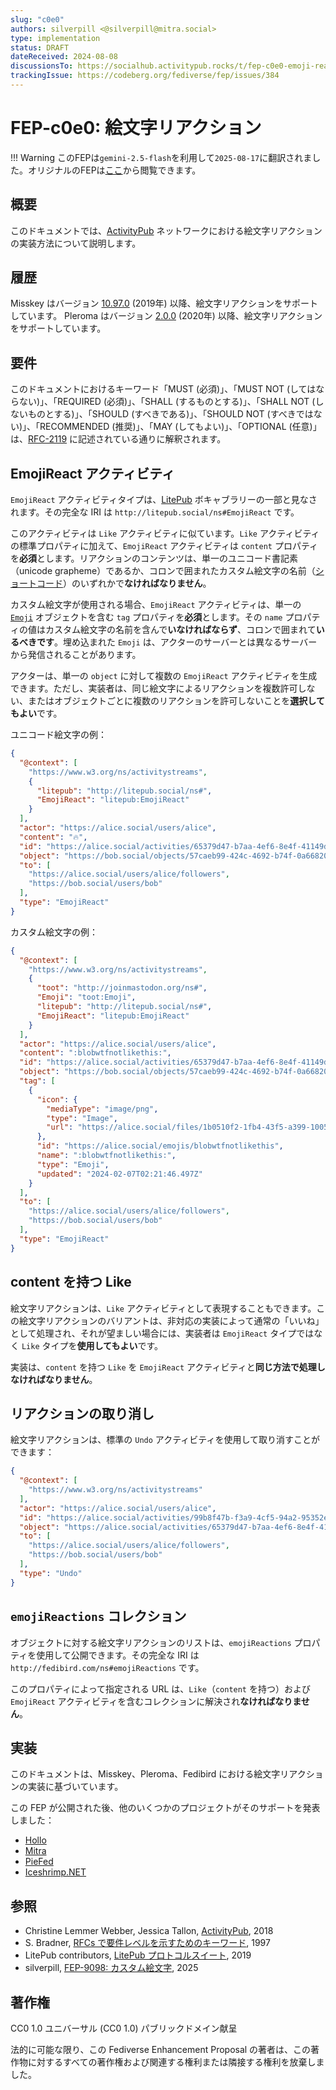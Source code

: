 ```yaml
---
slug: "c0e0"
authors: silverpill <@silverpill@mitra.social>
type: implementation
status: DRAFT
dateReceived: 2024-08-08
discussionsTo: https://socialhub.activitypub.rocks/t/fep-c0e0-emoji-reactions/4443
trackingIssue: https://codeberg.org/fediverse/fep/issues/384
---
```


# FEP-c0e0: 絵文字リアクション

!!! Warning
    このFEPは`gemini-2.5-flash`を利用して`2025-08-17`に翻訳されました。オリジナルのFEPは[ここ](https://codeberg.org/fediverse/fep/src/branch/main/fep/c0e0/fep-c0e0.md)から閲覧できます。

## 概要

このドキュメントでは、[ActivityPub] ネットワークにおける絵文字リアクションの実装方法について説明します。

## 履歴

Misskey はバージョン [10.97.0](https://github.com/misskey-dev/misskey/releases/tag/10.97.0) (2019年) 以降、絵文字リアクションをサポートしています。
Pleroma はバージョン [2.0.0](https://pleroma.social/announcements/2020/03/08/pleroma-major-release-2-0-0/) (2020年) 以降、絵文字リアクションをサポートしています。

## 要件

このドキュメントにおけるキーワード「MUST (必須)」、「MUST NOT (してはならない)」、「REQUIRED (必須)」、「SHALL (するものとする)」、「SHALL NOT (しないものとする)」、「SHOULD (すべきである)」、「SHOULD NOT (すべきではない)」、「RECOMMENDED (推奨)」、「MAY (してもよい)」、「OPTIONAL (任意)」は、[RFC-2119] に記述されている通りに解釈されます。

## EmojiReact アクティビティ

`EmojiReact` アクティビティタイプは、[LitePub] ボキャブラリーの一部と見なされます。その完全な IRI は `http://litepub.social/ns#EmojiReact` です。

このアクティビティは `Like` アクティビティに似ています。`Like` アクティビティの標準プロパティに加えて、`EmojiReact` アクティビティは `content` プロパティを**必須**とします。リアクションのコンテンツは、単一のユニコード書記素（unicode grapheme）であるか、コロンで囲まれたカスタム絵文字の名前（[ショートコード][Shortcode]）のいずれかで**なければなりません**。

カスタム絵文字が使用される場合、`EmojiReact` アクティビティは、単一の [`Emoji`][FEP-9098] オブジェクトを含む `tag` プロパティを**必須**とします。その `name` プロパティの値はカスタム絵文字の名前を含んで**いなければならず**、コロンで囲まれて**いるべきです**。埋め込まれた `Emoji` は、アクターのサーバーとは異なるサーバーから発信されることがあります。

アクターは、単一の `object` に対して複数の `EmojiReact` アクティビティを生成できます。ただし、実装者は、同じ絵文字によるリアクションを複数許可しない、またはオブジェクトごとに複数のリアクションを許可しないことを**選択してもよい**です。

ユニコード絵文字の例：

```json
{
  "@context": [
    "https://www.w3.org/ns/activitystreams",
    {
      "litepub": "http://litepub.social/ns#",
      "EmojiReact": "litepub:EmojiReact"
    }
  ],
  "actor": "https://alice.social/users/alice",
  "content": "🔥",
  "id": "https://alice.social/activities/65379d47-b7aa-4ef6-8e4f-41149dda1d2c",
  "object": "https://bob.social/objects/57caeb99-424c-4692-b74f-0a6682050932",
  "to": [
    "https://alice.social/users/alice/followers",
    "https://bob.social/users/bob"
  ],
  "type": "EmojiReact"
}
```

カスタム絵文字の例：

```json
{
  "@context": [
    "https://www.w3.org/ns/activitystreams",
    {
      "toot": "http://joinmastodon.org/ns#",
      "Emoji": "toot:Emoji",
      "litepub": "http://litepub.social/ns#",
      "EmojiReact": "litepub:EmojiReact"
    }
  ],
  "actor": "https://alice.social/users/alice",
  "content": ":blobwtfnotlikethis:",
  "id": "https://alice.social/activities/65379d47-b7aa-4ef6-8e4f-41149dda1d2c",
  "object": "https://bob.social/objects/57caeb99-424c-4692-b74f-0a6682050932",
  "tag": [
    {
      "icon": {
        "mediaType": "image/png",
        "type": "Image",
        "url": "https://alice.social/files/1b0510f2-1fb4-43f5-a399-10053bbd8f0f"
      },
      "id": "https://alice.social/emojis/blobwtfnotlikethis",
      "name": ":blobwtfnotlikethis:",
      "type": "Emoji",
      "updated": "2024-02-07T02:21:46.497Z"
    }
  ],
  "to": [
    "https://alice.social/users/alice/followers",
    "https://bob.social/users/bob"
  ],
  "type": "EmojiReact"
}
```

## content を持つ Like

絵文字リアクションは、`Like` アクティビティとして表現することもできます。この絵文字リアクションのバリアントは、非対応の実装によって通常の「いいね」として処理され、それが望ましい場合には、実装者は `EmojiReact` タイプではなく `Like` タイプを**使用してもよい**です。

実装は、`content` を持つ `Like` を `EmojiReact` アクティビティと**同じ方法で処理しなければなりません**。

## リアクションの取り消し

絵文字リアクションは、標準の `Undo` アクティビティを使用して取り消すことができます：

```json
{
  "@context": [
    "https://www.w3.org/ns/activitystreams"
  ],
  "actor": "https://alice.social/users/alice",
  "id": "https://alice.social/activities/99b8f47b-f3a9-4cf5-94a2-95352e7462d6",
  "object": "https://alice.social/activities/65379d47-b7aa-4ef6-8e4f-41149dda1d2c",
  "to": [
    "https://alice.social/users/alice/followers",
    "https://bob.social/users/bob"
  ],
  "type": "Undo"
}
```

## `emojiReactions` コレクション

オブジェクトに対する絵文字リアクションのリストは、`emojiReactions` プロパティを使用して公開できます。その完全な IRI は `http://fedibird.com/ns#emojiReactions` です。

このプロパティによって指定される URL は、`Like`（`content` を持つ）および `EmojiReact` アクティビティを含むコレクションに解決され**なければなりません**。

## 実装

このドキュメントは、Misskey、Pleroma、Fedibird における絵文字リアクションの実装に基づいています。

この FEP が公開された後、他のいくつかのプロジェクトがそのサポートを発表しました：

- [Hollo](https://hollo.social/@hollo/0192479d-cbcc-7e4d-b2f1-1e0f8de61ea7)
- [Mitra](https://codeberg.org/silverpill/mitra/src/commit/3458b584bdb649f32cccac0e55ad10844debd397/FEDERATION.md#supported-feps)
- [PieFed](https://codeberg.org/rimu/pyfedi/src/commit/7ea1930b0601c4a0521da6e37e0a732b38c98c3b/FEDERATION.md#partially-supported-feps)
- [Iceshrimp.NET](https://iceshrimp.dev/iceshrimp/Iceshrimp.NET/src/commit/65d6edf799169a0dc88d895f52a8a32071b5f0c4/FEDERATION.md#supported-feps)

## 参照

- Christine Lemmer Webber, Jessica Tallon, [ActivityPub][ActivityPub], 2018
- S. Bradner, [RFCs で要件レベルを示すためのキーワード][RFC-2119], 1997
- LitePub contributors, [LitePub プロトコルスイート][LitePub], 2019
- silverpill, [FEP-9098: カスタム絵文字][FEP-9098], 2025

[ActivityPub]: https://www.w3.org/TR/activitypub/
[RFC-2119]: https://tools.ietf.org/html/rfc2119.html
[LitePub]: https://litepub.social/
[Shortcode]: https://emojipedia.org/shortcodes
[FEP-9098]: https://codeberg.org/fediverse/fep/src/branch/main/fep/9098/fep-9098.md

## 著作権

CC0 1.0 ユニバーサル (CC0 1.0) パブリックドメイン献呈

法的に可能な限り、この Fediverse Enhancement Proposal の著者は、この著作物に対するすべての著作権および関連する権利または隣接する権利を放棄しました。